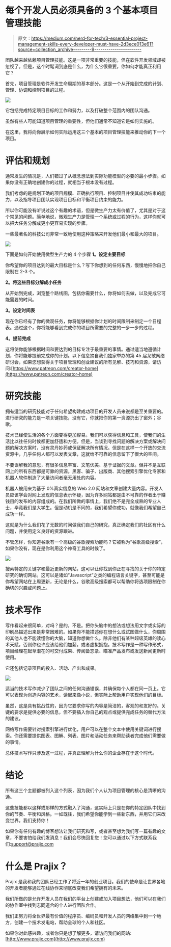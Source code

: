 # 每个开发人员必须具备的 3 个基本项目管理技能

> 原文：<https://medium.com/nerd-for-tech/3-essential-project-management-skills-every-developer-must-have-2d3ece013e61?source=collection_archive---------9----------------------->

团队越来越依赖项目管理技能。这是一项非常重要的技能，但在软件开发领域却被忽视了。但是，这个时髦词到底是什么，为什么它很重要，你如何才能真正利用它？

首先，项目管理是软件开发生命周期的基本部分。这是一个从开始到完成的计划、管理、协调和控制项目的过程。

![](img/0ac0fb583440824dae78ebd4eb66ffe7.png)

它包括完成特定项目目标的工作和努力，以及打破整个范围内的团队沟通。

虽然有些人可能知道项目管理的重要性，但他们通常不知道它是如何实施的。

在这里，我将向你展示如何实际运用这三个基本的项目管理技能来推动你的下一个项目。

# 评估和规划

通常发生的情况是，人们错过了从概念想法到实际功能模型的必要的最小步骤。如果你没有正确地创建你的过程，就相当于根本没有过程。

我们考虑的是规划正确的项目规模、正确执行项目、控制项目并使其成功结束的能力，以及指导项目团队实现项目目标和平衡项目约束的能力。

所以你可能没有听说过这个有趣的术语，但是微生产力太有价值了，尤其是对于这个常见的问题。简单地说，微观生产力是管理一个系统或过程的行为，这样你就可以把大任务分解成更小更容易实现的步骤。

一些最著名的科技公司非常一致地使用这种策略来开发他们最小和最大的项目。

![](img/62d193f3ac30b656c1dda0b560eec739.png)

下面是如何开始使用微型生产力的 4 个步骤 **1。设定主要目标**

你希望你的项目达到的最大目标是什么？写下你想到的任何东西，慢慢地把你自己限制在 2-3 个。

**2。将这些目标分解成小任务**

从开始到完成，浏览整个路线图，包括你需要什么，你将如何去做，以及完成它可能需要的时间。

**3。设定时间表**

现在你已经有了你的微观任务，你将能够根据你计划的时间限制来制定一个日程表。通过这个，你将能够看到完成你的项目所需要的完整的一步一步的过程。

**4。提前完成**

这将使你能够根据时间和要达到的目标专注于最重要的事情。通过适当地遵循计划，你将能够提前完成你的计划。以下信息摘自我们独家举办的第 45 届龙敏网络研讨会，如果您想获得关于项目管理和创业建议的所有见解、技巧和资源，请访问:[https://www.patreon.com/creator-home](https://www.patreon.com/creator-home)

# 研究技能

拥有适当的研究技能对于任何希望构建成功项目的开发人员来说都是至关重要的。进行研究的能力是一项关键技能，没有它，你就把你的第一资源扔出了窗外；谷歌。

技术已经使生活的各个方面变得更加容易。我们可以获得信息和工具，使我们的生活比以往任何时候都更加舒适和方便。但是，当谈到寻找问题的解决方案或解决问题的解决方案时，没有灵丹妙药或保证解决所有情况。但是在这样一个开放的交流资源中，几乎任何人都可以发表文章，这就给不可靠的信息留下了很大的空间。

不要误解我的意思，有很多信息丰富、文笔优美、基于证据的文章。但并不是互联网上的所有东西都是可靠的资源。黑客、骗子、出版商、其他搜索引擎优化专家和机器人软件制造了大量访问者毫无用处的内容。

机器人被用来为基于 0%真实信息的 Web 2.0 网站和文章创建大量内容。开发人员应该学会对网上发现的信息表示怀疑，因为许多网站都是由不可靠的作者出于赚钱目的发布的内容组成的。在我们所做的事情上，我们绝不是完全成熟的专业人士，毕竟我们是大学生。但是动机是不同的，我们希望你成功，就像我们希望自己成功一样。

这就是为什么我们花了无数的时间做我们自己的研究，真正确定我们的社区有什么问题，并使用定义良好的资源跟进。

不管怎样，你知道谷歌有一个高级的谷歌搜索功能吗？它被称为“谷歌高级搜索”，如果你没有，现在是你利用这个神奇工具的时候了。

![](img/b56d0594134a88644009d5f754dd35d2.png)

搜索特定的关键字和最近更新的网站，这可以让你找到你正在寻找的关于你的特定研究的确切网站。这可以是诸如“Javascript”之类的编程语言关键字，甚至可能是你希望网站在上周更新，无论是什么，谷歌高级搜索都可以帮助你将选项限制在你确切的兴趣或问题上。

# 技术写作

写作看起来很简单，对吗？是的，不是。把你头脑中的想法或想法用文字或实际的印刷品描述出来是非常困难的。如果你不能描述你在想什么或试图做什么，你周围的其他人也不能读懂你的大脑，知道你想做什么。除非他们有某种超级英雄的读心术天赋，否则你也许应该给他们加薪。或者虚拟拥抱。技术写作是一种写作形式，项目经理在起草潜在的可交付成果、传阅备忘录、瞄准产品发布或发送新闻更新时使用。

它还包括记录项目的投入、活动、产出和成果。

![](img/6ed3186c7be53138956b34e4d33aee33.png)

适当的技术写作减少了团队之间的任何沟通错误，并确保每个人都在同一页上。它可以表现为创造内容的艺术，读起来像小说，但实际上帮助用户实现他们的目标。

虽然，这是具有挑战性的，因为它要求你写的内容是简洁的，客观的和友好的。关键的要求是提供必要的信息，但不要插入你自己的观点或提供完成任务的替代方法的建议。

网络写作需要针对搜索引擎进行优化，用户可以在整个文本中使用关键词进行搜索。你还需要提供图表、图解、列表、图片和活动任务来帮助读者完成他们需要做的事情。

总体技术写作只涉及这一过程，并真正理解为什么你的企业存在于这个时代。

# 结论

所有这三个主题都被列入这个列表，因为我们个人认为项目管理的核心是清晰的沟通。

这些技能都以这样或那样的方式融入了沟通，这实际上只是在你的特定团队中找到你的节奏、平衡和风格。一如既往，我们希望你能学到一些新东西，并用它们来改变世界。我们支持你！

如果你有任何有趣的博客想法让我们研究和写，或者甚至想为我们写一篇有趣的文章，不要害怕给我们发消息！我们会尽快回复您！您可以通过以下方式联系我们:support@prajix.com

# 什么是 Prajix？

Prajix 是我和我的团队已经工作了将近一年的创业项目。我们的使命是让世界各地的开发者能够通过在线协作来彻底改变我们希望拥有的未来。

我们所做的是允许开发人员在我们的平台上创建或加入项目想法，他们可以在我们的协作室中找到志同道合的个人进行团队合作。

我们正努力将全世界最有价值的程序员、编码员和开发人员的网络集中到一个地方，创建一个技术发电站，帮助全球的个人和社区。

如果你对此感兴趣，或者你只是想了解更多，请访问我们的网站:[http://www.prajix.com](http://www.prajix.com)